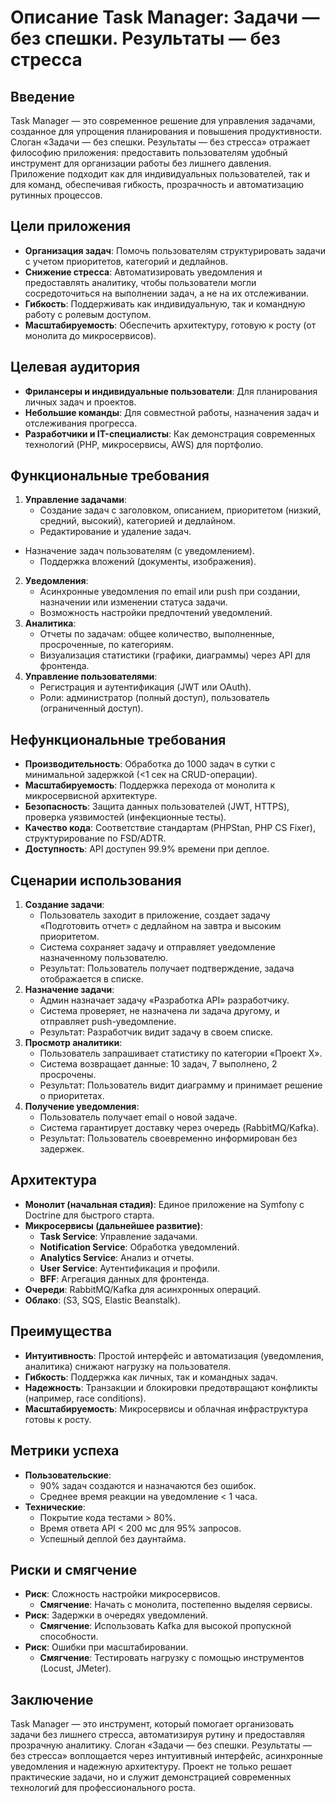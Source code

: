 # Описание Task Manager: Задачи — без спешки. Результаты — без стресса

## Введение
Task Manager — это современное решение для управления задачами, созданное для упрощения планирования и повышения продуктивности. Слоган «Задачи — без спешки. Результаты — без стресса» отражает философию приложения: предоставить пользователям удобный инструмент для организации работы без лишнего давления. Приложение подходит как для индивидуальных пользователей, так и для команд, обеспечивая гибкость, прозрачность и автоматизацию рутинных процессов.

## Цели приложения
- **Организация задач**: Помочь пользователям структурировать задачи с учетом приоритетов, категорий и дедлайнов.
- **Снижение стресса**: Автоматизировать уведомления и предоставлять аналитику, чтобы пользователи могли сосредоточиться на выполнении задач, а не на их отслеживании.
- **Гибкость**: Поддерживать как индивидуальную, так и командную работу с ролевым доступом.
- **Масштабируемость**: Обеспечить архитектуру, готовую к росту (от монолита до микросервисов).

## Целевая аудитория
- **Фрилансеры и индивидуальные пользователи**: Для планирования личных задач и проектов.
- **Небольшие команды**: Для совместной работы, назначения задач и отслеживания прогресса.
- **Разработчики и IT-специалисты**: Как демонстрация современных технологий (PHP, микросервисы, AWS) для портфолио.

## Функциональные требования
1. **Управление задачами**:
   - Создание задач с заголовком, описанием, приоритетом (низкий, средний, высокий), категорией и дедлайном.
   - Редактирование и удаление задач.
  

 - Назначение задач пользователям (с уведомлением).
   - Поддержка вложений (документы, изображения).
2. **Уведомления**:
   - Асинхронные уведомления по email или push при создании, назначении или изменении статуса задачи.
   - Возможность настройки предпочтений уведомлений.
3. **Аналитика**:
   - Отчеты по задачам: общее количество, выполненные, просроченные, по категориям.
   - Визуализация статистики (графики, диаграммы) через API для фронтенда.
4. **Управление пользователями**:
   - Регистрация и аутентификация (JWT или OAuth).
   - Роли: администратор (полный доступ), пользователь (ограниченный доступ).

## Нефункциональные требования
- **Производительность**: Обработка до 1000 задач в сутки с минимальной задержкой (<1 сек на CRUD-операции).
- **Масштабируемость**: Поддержка перехода от монолита к микросервисной архитектуре.
- **Безопасность**: Защита данных пользователей (JWT, HTTPS), проверка уязвимостей (инфекционные тесты).
- **Качество кода**: Соответствие стандартам (PHPStan, PHP CS Fixer), структурирование по FSD/ADTR.
- **Доступность**: API доступен 99.9% времени при деплое.

## Сценарии использования
1. **Создание задачи**:
   - Пользователь заходит в приложение, создает задачу «Подготовить отчет» с дедлайном на завтра и высоким приоритетом.
   - Система сохраняет задачу и отправляет уведомление назначенному пользователю.
   - Результат: Пользователь получает подтверждение, задача отображается в списке.
2. **Назначение задачи**:
   - Админ назначает задачу «Разработка API» разработчику.
   - Система проверяет, не назначена ли задача другому, и отправляет push-уведомление.
   - Результат: Разработчик видит задачу в своем списке.
3. **Просмотр аналитики**:
   - Пользователь запрашивает статистику по категории «Проект X».
   - Система возвращает данные: 10 задач, 7 выполнено, 2 просрочены.
   - Результат: Пользователь видит диаграмму и принимает решение о приоритетах.
4. **Получение уведомления**:
   - Пользователь получает email о новой задаче.
   - Система гарантирует доставку через очередь (RabbitMQ/Kafka).
   - Результат: Пользователь своевременно информирован без задержек.

## Архитектура
- **Монолит (начальная стадия)**: Единое приложение на Symfony с Doctrine для быстрого старта.
- **Микросервисы (дальнейшее развитие)**:
  - **Task Service**: Управление задачами.
  - **Notification Service**: Обработка уведомлений.
  - **Analytics Service**: Анализ и отчеты.
  - **User Service**: Аутентификация и профили.
  - **BFF**: Агрегация данных для фронтенда.
- **Очереди**: RabbitMQ/Kafka для асинхронных операций.
- **Облако**: (S3, SQS, Elastic Beanstalk).

## Преимущества
- **Интуитивность**: Простой интерфейс и автоматизация (уведомления, аналитика) снижают нагрузку на пользователя.
- **Гибкость**: Поддержка как личных, так и командных задач.
- **Надежность**: Транзакции и блокировки предотвращают конфликты (например, race conditions).
- **Масштабируемость**: Микросервисы и облачная инфраструктура готовы к росту.

## Метрики успеха
- **Пользовательские**:
  - 90% задач создаются и назначаются без ошибок.
  - Среднее время реакции на уведомление < 1 часа.
- **Технические**:
  - Покрытие кода тестами > 80%.
  - Время ответа API < 200 мс для 95% запросов.
  - Успешный деплой без даунтайма.

## Риски и смягчение
- **Риск**: Сложность настройки микросервисов.
  - **Смягчение**: Начать с монолита, постепенно выделяя сервисы.
- **Риск**: Задержки в очередях уведомлений.
  - **Смягчение**: Использовать Kafka для высокой пропускной способности.
- **Риск**: Ошибки при масштабировании.
  - **Смягчение**: Тестировать нагрузку с помощью инструментов (Locust, JMeter).

## Заключение
Task Manager — это инструмент, который помогает организовать задачи без лишнего стресса, автоматизируя рутину и предоставляя прозрачную аналитику. Слоган «Задачи — без спешки. Результаты — без стресса» воплощается через интуитивный интерфейс, асинхронные уведомления и надежную архитектуру. Проект не только решает практические задачи, но и служит демонстрацией современных технологий для профессионального роста.